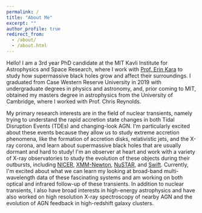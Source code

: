 ```yaml
---
permalink: /
title: "About Me"
excerpt: ""
author_profile: true
redirect_from: 
  - /about/
  - /about.html
---
```


Hello! I am a 3rd year PhD candidate at the MIT Kavli Institute for Astrophysics and Space Research, where I work with [Prof. Erin Kara](https://space.mit.edu/people/kara-erin/) to study how supermassive black holes grow and affect their surroundings. I graduated from Case Western Reserve University in 2019 with undergraduate degrees in physics and astronomy, and, prior coming to MIT, obtained my masters degree in astrophysics from the University of Cambridge, where I worked with Prof. Chris Reynolds. 

My primary research interests are in the field of nuclear transients, namely trying to understand the rapid accretion state changes in both Tidal Disruption Events (TDEs) and changing-look AGN. I'm particularly excited about these events because they allow us to study extreme accretion phenomena, like the formation of accretion disks, relativistic jets, and the X-ray corona, and learn about supermassive black holes that are usually dormant and hard to study! I'm an observer at heart and work with a variety of X-ray observatories to study the evolution of these objects during their outbursts, including [NICER](https://heasarc.gsfc.nasa.gov/docs/nicer/index.html), [XMM-Newton](https://www.cosmos.esa.int/web/xmm-newton/home), [NuSTAR](https://heasarc.gsfc.nasa.gov/docs/nustar/index.html), and [Swift](https://swift.gsfc.nasa.gov/). Currently, I'm excited about what we can learn my looking at broad-band multi-wavelength data of these fascinating systems and am working on both optical and infrared follow-up of these transients. In addition to nuclear transients, I also have broad interests in high-energy astrophysics and have also worked on high resolution X-ray spectroscopy of nearby AGN and the evolution of AGN feedback in high-redshift galaxy clusters.  
